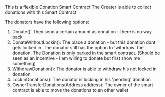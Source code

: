 This is a flexible Donation Smart Contract
The Creater is able to collect donations with this Smart Contract

The donators have the following options:
1) Donate(): They send a certain amount as donation - there is no way back
2) DonateWithoutLockin(): The place a donation - but this donation dont gets locked in. The donator still has the option to 'withdraw' the donation. 
   The Donation is only parked in the smart contract. (Should be seen as an incentive - I am willing to donate but first show me something)
3) WithdrawDonation(): The donator is able to withdraw his not locked in donation
4) LockInDonations(): The donator is locking in his 'pending' donation
5) OwnerTransferDonations(Address address): The owner of the smart contract is able to move the donations to an other wallet
